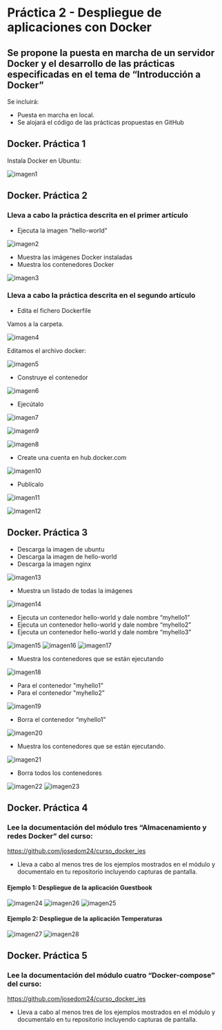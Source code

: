# Práctica 2 - Despliegue de aplicaciones con Docker
## Se propone la puesta en marcha de un servidor Docker y el desarrollo de las prácticas especificadas en el tema de “Introducción a Docker”
Se incluirá:
- Puesta en marcha en local.
- Se alojará el código de las prácticas propuestas en GitHub

## Docker. Práctica 1

Instala Docker en Ubuntu:

![imagen1](img/1.png)

## Docker. Práctica 2

### Lleva a cabo la práctica descrita en el primer artículo
- Ejecuta la imagen "hello-world"

![imagen2](img/2.png)

- Muestra las imágenes Docker instaladas
- Muestra los contenedores Docker

![imagen3](img/3.png)

### Lleva a cabo la práctica descrita en el segundo artículo
- Edita el fichero Dockerfile

Vamos a la carpeta.

![imagen4](img/4.png)

Editamos el archivo docker:

![imagen5](img/5.png)

- Construye el contenedor

![imagen6](img/6.png)

- Ejecútalo

![imagen7](img/7.png)

![imagen9](img/9.png)

![imagen8](img/8.png)

- Create una cuenta en hub.docker.com

![imagen10](img/10.png)

- Publícalo

![imagen11](img/11.png)

![imagen12](img/12.png)

## Docker. Práctica 3

- Descarga la imagen de ubuntu
- Descarga la imagen de hello-world
- Descarga la imagen nginx

![imagen13](img/13.png)

- Muestra un listado de todas la imágenes

![imagen14](img/14.png)

- Ejecuta un contenedor hello-world y dale nombre “myhello1”
- Ejecuta un contenedor hello-world y dale nombre “myhello2”
- Ejecuta un contenedor hello-world y dale nombre “myhello3”

![imagen15](img/15.png)
![imagen16](img/16.png)
![imagen17](img/17.png)

- Muestra los contenedores que se están ejecutando

![imagen18](img/18.png)

- Para el contenedor "myhello1”
- Para el contenedor "myhello2”

![imagen19](img/19.png)

- Borra el contenedor “myhello1”

![imagen20](img/20.png)

- Muestra los contenedores que se están ejecutando.

![imagen21](img/21.png)

- Borra todos los contenedores

![imagen22](img/22.png)
![imagen23](img/23.png)

## Docker. Práctica 4

### Lee la documentación del módulo tres “Almacenamiento y redes Docker” del curso:
https://github.com/josedom24/curso_docker_ies

- Lleva a cabo al menos tres de los ejemplos mostrados en el módulo y documentalo en tu repositorio incluyendo capturas de pantalla.

#### Ejemplo 1: Despliegue de la aplicación Guestbook ####

![imagen24](img/24.png)
![imagen26](img/26.png)
![imagen25](img/25.png)

#### Ejemplo 2: Despliegue de la aplicación Temperaturas

![imagen27](img/27.png)
![imagen28](img/28.png)

## Docker. Práctica 5

### Lee la documentación del módulo cuatro “Docker-compose” del curso:
https://github.com/josedom24/curso_docker_ies

- Lleva a cabo al menos tres de los ejemplos mostrados en el módulo y documentalo en tu repositorio incluyendo capturas de pantalla.



